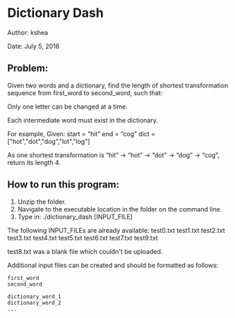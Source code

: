 # Dictionary Dash

Author: kshea

Date:	July 5, 2016

## Problem:

Given two words  and a dictionary, find the length of shortest transformation sequence from first_word to second_word, such that:

Only one letter can be changed at a time.

Each intermediate word must exist in the dictionary.

For example, Given: start = “hit” end = “cog” dict = ["hot","dot","dog","lot","log"]

As one shortest transformation is “hit” -> “hot” -> “dot” -> “dog” -> “cog”, return its length 4.

## How to run this program:

1. Unzip the folder.
2. Navigate to the executable location in the folder on the command line.
3. Type in: ./dictionary_dash [INPUT_FILE]

The following INPUT_FILEs are already available:
test0.txt
test1.txt
test2.txt
test3.txt
test4.txt
test5.txt
test6.txt
test7.txt
test9.txt

test8.txt was a blank file which couldn't be uploaded.

Additional input files can be created and should be formatted as follows:
```
first_word
second_word

dictionary_word_1
dictionary_word_2
...
```

